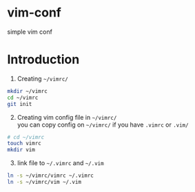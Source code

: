 # vim-conf
simple vim conf

# Introduction

1. Creating ```~/vimrc/``` 
```bash
mkdir ~/vimrc
cd ~/vimrc
git init
```

2. Creating vim config file in ```~/vimrc/```   
you can copy config on ```~/vimrc/``` if you have ```.vimrc``` or ```.vim/``` 

```bash
# cd ~/vimrc
touch vimrc
mkdir vim
```

3. link file to `~/.vimrc` and `~/.vim`

```bash
ln -s ~/vimrc/vimrc ~/.vimrc
ln -s ~/vimrc/vim ~/.vim
```
